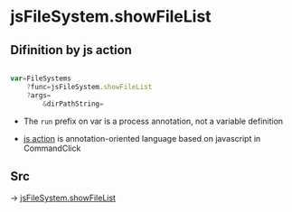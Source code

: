 # jsFileSystem.showFileList

## Difinition by js action

```js.js

var=FileSystems
	?func=jsFileSystem.showFileList
	?args=
		&dirPathString=
```

- The `run` prefix on var is a process annotation, not a variable definition

- [js action](#) is annotation-oriented language based on javascript in CommandClick

## Src

-> [jsFileSystem.showFileList](https://github.com/puutaro/CommandClick/blob/master/app/src/main/java/com/puutaro/commandclick/fragment_lib/terminal_fragment/js_interface/file/JsFileSystem.kt#L266)


